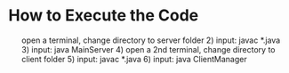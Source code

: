 # How to Execute the Code
<ol> open a terminal, change directory to server folder
2) input: javac *.java
3) input: java MainServer
4) open a 2nd terminal, change directory to client folder
5) input: javac *.java
6) input: java ClientManager
